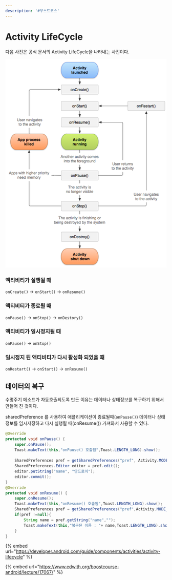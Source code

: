 ```yaml
---
description: '#부스트코스'
---
```


# Activity LifeCycle

다음 사진은 공식 문서의 Activity LifeCycle을 나타내는 사진이다. 

![Activity LifeCly](../.gitbook/assets/activity_lifecycle.png)

### 액티비티가 실행될 때 

`onCreate()` -&gt; `onStart()` -&gt; `onResume()`

### 액티비티가 종료될 때 

`onPause()` -&gt; `onStop()` -&gt; `onDestory()` 

### 액티비티가 일시정지될 때 

`onPause()` -&gt; `onStop()`

### 일시정지 된 액티비티가 다시 활성화 되었을 때 

`onRestart()` -&gt; `onStart()` -&gt; `onResume()`

## 데이터의 복구 

수명주기 메소드가 자동호출되도록 만든 이유는 데이터나 상태정보를 복구하기 위해서 만들어 진 것이다. 

sharedPreference 를 사용하여 애플리케이션이 종료될때\(`onPause()`\) 데이터나 상태정보를 임시저장하고 다시 실행될 때\(onResume\(\)\) 가져와서 사용할 수 있다.

```java
@Override
protected void onPause() {
    super.onPause();
    Toast.makeText(this,"onPause() 호출됨",Toast.LENGTH_LONG).show();

    SharedPreferences pref = getSharedPreferences("pref", Activity.MODE_PRIVATE);
    SharedPreferences.Editor editor = pref.edit();
    editor.putString("name", "안드로이");
    editor.commit();
}
@Override
protected void onResume() {
    super.onResume();
    Toast.makeText(this,"onResume() 호출됨",Toast.LENGTH_LONG).show();
    SharedPreferences pref = getSharedPreferences("pref",Activity.MODE_PRIVATE);
    if(pref !=null){
        String name = pref.getString("name","");
        Toast.makeText(this,"복구된 이름 : "+ name,Toast.LENGTH_LONG).show();
    }
}

```

{% embed url="https://developer.android.com/guide/components/activities/activity-lifecycle" %}

{% embed url="https://www.edwith.org/boostcourse-android/lecture/17067/" %}



